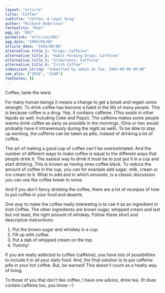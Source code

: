 ```yaml
---
layout: "article"
title: "Coffee"
subtitle: "Coffee; A Legal Drug"
author: "Rickard Andersson"
factuality: "Real"
pgg_id: "6R2"
permalink: "articles/6R2"
pgg_date: "1994/09/06"
article_date: "1994/09/06"
alternative_title_1: "Drugs: Caffeine"
alternative_title_2: "Habit Forming Drugs: Caffeine"
alternative_title_3: "Stimulants: Caffeine"
alternative_title_4: "Irish Coffee"
submission_string: "Submitted by admin on Tue, 1994-09-06 00:00"
see_also: ["2R29", "2U40"]
footnotes: {}
---
```

<div>
<p>Coffee; taste the word.</p>
<p>For many human beings it means a change to get a break and regain some strength. To drink coffee has become a habit in the life of many people. This is because coffee is a drug. Yep, it contains caffeine. (This exists in other liquids as well, including Coke and Pepsi). The caffeine makes some people wanna drink coffee as early as possible in the mornings. (One or two would probably have it intravenously during the night as well). To be able to stay up working, the caffeine can be taken as pills, instead of drinking a lot of coffee.</p>
<p>The art of making a good cup of coffee can't be overestimated. And the number of different ways to make coffee is equal to the different ways that people drink it. The easiest way to drink it must be to just put it in a cup and start drinking. This is known as having ones coffee black. To reduce the amount of coffee in the cup, you can for example add sugar, milk, cream or ice-cream to it. What to add and in which amounts, is a classic discussion you can use the coffee break to solve.</p>
<p>And if you don't fancy drinking the coffee, there are a lot of receipes of how to put coffee in your food and deserts.</p>
<p>One way to make the coffee really interesting is to use it as an ingredient in Irish Coffee. The other ingredients are brown sugar, whipped cream and last but not least, the right amount of whiskey. Follow these short and descriptive instructions:</p>
<ol>
<li value="1">Put the brown sugar and whiskey in a cup.</li>
<li value="2">Fill up with coffee.</li>
<li value="3">Put a dab of whipped cream on the top.</li>
<li value="4">Yummy!</li>
</ol>
<p>If you are really addicted to coffee (caffeine), you have lots of possibilities to include it in all your daily food. And, the final solution is to put caffeine pills in your hot coffee. But, be warned! This doesn't count as a healty way of living.</p>
<p>To those of you that don't like coffee, I have one advice, drink tea. (It does contain caffeine too, you know :-)</p>
</div>
